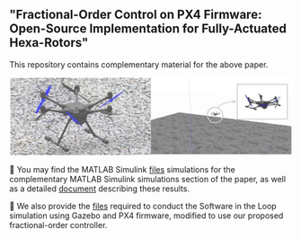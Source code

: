 ## "Fractional-Order Control on PX4 Firmware: Open-Source Implementation for Fully-Actuated Hexa-Rotors"
This repository contains complementary material for the above paper.

![example](https://github.com/andresmr13/Hexarotor_fractional_control_for_PX4/blob/main/cover.jpg)

:open_file_folder: You may find the MATLAB Simulink [files](https://github.com/andresmr13/Hexarotor_fractional_control_for_PX4/tree/main/MATLAB_files) simulations for the complementary MATLAB Simulink simulations section of the paper, as well as a detailed [document]([https://github.com/andresmr13/Hexarotor_fractional_control_for_PX4/blob/main/Complementary_material_v2.pdf](https://github.com/andresmr13/Hexarotor_fractional_control_for_PX4/blob/ebdc6eedd3ebf38e8ed9e760a6bd0a4771d149c0/MATLAB_files/TAES_2024_Flores.pdf)) describing these results.

:open_file_folder: We also provide the [files](https://github.com/andresmr13/Hexarotor_fractional_control_for_PX4/tree/main/PX4_firmware_files) required to conduct the Software in the Loop simulation using Gazebo and PX4 firmware, modified to use our proposed fractional-order controller.



